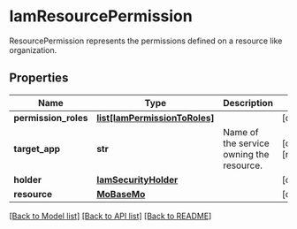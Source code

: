 # IamResourcePermission

ResourcePermission represents the permissions defined on a resource like organization. 
## Properties
Name | Type | Description | Notes
------------ | ------------- | ------------- | -------------
**permission_roles** | [**list[IamPermissionToRoles]**](IamPermissionToRoles.md) |  | [optional] 
**target_app** | **str** | Name of the service owning the resource.    | [optional] [readonly] 
**holder** | [**IamSecurityHolder**](.md) |  | [optional] 
**resource** | [**MoBaseMo**](.md) |  | [optional] 

[[Back to Model list]](../README.md#documentation-for-models) [[Back to API list]](../README.md#documentation-for-api-endpoints) [[Back to README]](../README.md)


